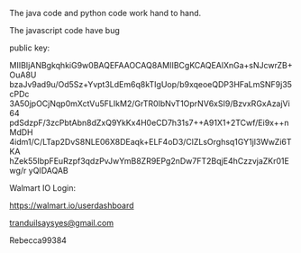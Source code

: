 The java code and python code work hand to hand.

The javascript code have bug 

public key:

MIIBIjANBgkqhkiG9w0BAQEFAAOCAQ8AMIIBCgKCAQEAlXnGa+sNJcwrZB+OuA8U
bzaJv9ad9u/Od5Sz+Yvpt3LdEm6q8kTIgUop/b9xqeoeQDP3HFaLmSNF9j35cPDc
3A50jpOCjNqp0mXctVu5FLIkM2/GrTR0IbNvT1OprNV6xSI9/BzvxRGxAzajVi64
pdSdzpF/3zcPbtAbn8dZxQ9YkKx4H0eCD7h31s7++A91X1+2TCwf/Ei9x++nMdDH
4idm1/C/LTap2DvS8NLE06X8DEaqk+ELF4oD3/ClZLsOrghsq1GY1jl3WwZi6TKA
hZek55IbpFEuRzpf3qdzPvJwYmB8ZR9EPg2nDw7FT2BqjE4hCzzvjaZKr01Ewg/r
yQIDAQAB



Walmart IO Login:

https://walmart.io/userdashboard

tranduilsaysyes@gmail.com

Rebecca99384
